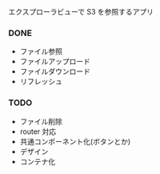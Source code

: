エクスプローラビューで S3 を参照するアプリ

### DONE

- ファイル参照
- ファイルアップロード
- ファイルダウンロード
- リフレッシュ

### TODO

- ファイル削除
- router 対応
- 共通コンポーネント化(ボタンとか)
- デザイン
- コンテナ化
